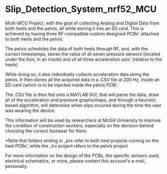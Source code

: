 # Slip_Detection_System_nrf52_MCU

Multi-MCU Project, with the goal of collecting Analog and Digital Data from both heels and the pelvis, all while storing it
into an SD card. This is achieved by having three RF-compatible custom designed-PCBs' attached to both heels and the pelvis.

The pelvis schedules the data of both heels through RF, and, with the correct timestamps, stores the value of all seven pressure 
sensors (located under the foot, in an insole) and of all three acceleration axis' (relative to the heels)

While doing so, it also individually collects acceleration data along the pelvis. It then stores all the acquired data in a .CSV
file at 200 Hz, inside an SD card (which is to be injected inside the pelvis PCB). 

The .CSV file is then fed onto a MATLAB GUI, that will parse the data, draw all of the acceleration and pressure graphs/maps, 
and through a heuristic based algorithm, will determine when slips occured during the time the user was wearing the device.

This information will be used by researchers at McGill University to improve the condition of construction workers, 
especially on the decision behind choosing the correct footwear for them. 


*Note that folders ending in _prx refer to both heel projects running on the heel PCBs', while the _trx project
refers to the pelvis project 




For more information on the design of the PCBs, the specific sensors used, electrical schematics, or more, please contact
this account's e-mail, personally. 
